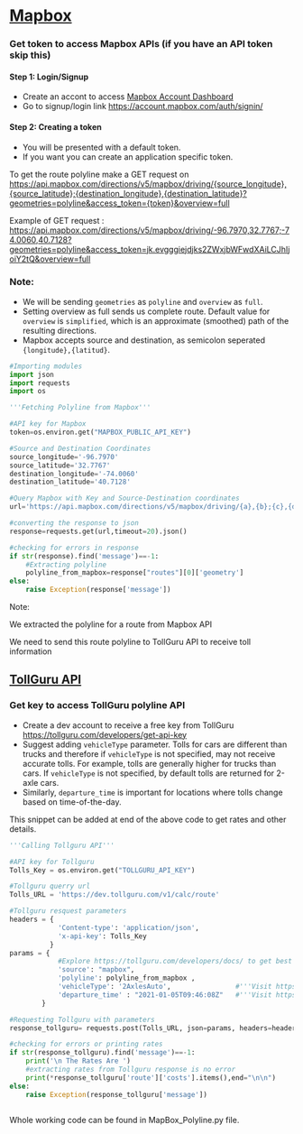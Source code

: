 # [Mapbox](https://www.mapbox.com/)

### Get token to access Mapbox APIs (if you have an API token skip this)
#### Step 1: Login/Signup
* Create an accont to access [Mapbox Account Dashboard](https://account.mapbox.com/)
* Go to signup/login link https://account.mapbox.com/auth/signin/

#### Step 2: Creating a token
* You will be presented with a default token.
* If you want you can create an application specific token.


To get the route polyline make a GET request on https://api.mapbox.com/directions/v5/mapbox/driving/{source_longitude},{source_latitude};{destination_longitude},{destination_latitude}?geometries=polyline&access_token={token}&overview=full

Example of GET request : https://api.mapbox.com/directions/v5/mapbox/driving/-96.7970,32.7767;-74.0060,40.7128?geometries=polyline&access_token=jk.evgggiejdjks2ZWxjbWFwdXAiLCJhIjoiY2tQ&overview=full

### Note:
* We will be sending `geometries` as `polyline` and `overview` as `full`.
* Setting overview as full sends us complete route. Default value for `overview` is `simplified`, which is an approximate (smoothed) path of the resulting directions.
* Mapbox accepts source and destination, as semicolon seperated
  `{longitude},{latitud}`.

```python
#Importing modules
import json
import requests
import os

'''Fetching Polyline from Mapbox'''

#API key for Mapbox
token=os.environ.get("MAPBOX_PUBLIC_API_KEY")

#Source and Destination Coordinates
source_longitude='-96.7970'
source_latitude='32.7767'
destination_longitude='-74.0060'
destination_latitude='40.7128'

#Query Mapbox with Key and Source-Destination coordinates
url='https://api.mapbox.com/directions/v5/mapbox/driving/{a},{b};{c},{d}?geometries=polyline&access_token={e}&overview=full'.format(a=source_longitude,b=source_latitude,c=destination_longitude,d=destination_latitude,e=token)

#converting the response to json
response=requests.get(url,timeout=20).json()

#checking for errors in response 
if str(response).find('message')==-1:
    #Extracting polyline
    polyline_from_mapbox=response["routes"][0]['geometry']
else:
    raise Exception(response['message'])

```

Note:

We extracted the polyline for a route from Mapbox API

We need to send this route polyline to TollGuru API to receive toll information

## [TollGuru API](https://tollguru.com/developers/docs/)

### Get key to access TollGuru polyline API
* Create a dev account to receive a free key from TollGuru https://tollguru.com/developers/get-api-key
* Suggest adding `vehicleType` parameter. Tolls for cars are different than trucks and therefore if `vehicleType` is not specified, may not receive accurate tolls. For example, tolls are generally higher for trucks than cars. If `vehicleType` is not specified, by default tolls are returned for 2-axle cars. 
* Similarly, `departure_time` is important for locations where tolls change based on time-of-the-day.

This snippet can be added at end of the above code to get rates and other details.
```python
'''Calling Tollguru API'''

#API key for Tollguru
Tolls_Key = os.environ.get("TOLLGURU_API_KEY")

#Tollguru querry url
Tolls_URL = 'https://dev.tollguru.com/v1/calc/route'

#Tollguru resquest parameters
headers = {
            'Content-type': 'application/json',
            'x-api-key': Tolls_Key
          }
params = {   
            #Explore https://tollguru.com/developers/docs/ to get best of all the parameter that tollguru has to offer 
            'source': "mapbox",
            'polyline': polyline_from_mapbox ,               
            'vehicleType': '2AxlesAuto',                #'''Visit https://tollguru.com/developers/docs/#vehicle-types to know more the options'''
            'departure_time' : "2021-01-05T09:46:08Z"   #'''Visit https://en.wikipedia.org/wiki/Unix_time to know the time format'''
        }

#Requesting Tollguru with parameters
response_tollguru= requests.post(Tolls_URL, json=params, headers=headers,timeout=20).json()

#checking for errors or printing rates
if str(response_tollguru).find('message')==-1:
    print('\n The Rates Are ')
    #extracting rates from Tollguru response is no error
    print(*response_tollguru['route']['costs'].items(),end="\n\n")
else:
    raise Exception(response_tollguru['message'])
    
```

Whole working code can be found in MapBox_Polyline.py file.

